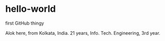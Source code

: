 # hello-world
first GitHub thingy

Alok here, from Kolkata, India. 21 years, Info. Tech. Engineering, 3rd year.
